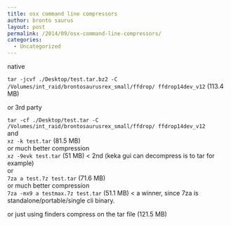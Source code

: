 ```yaml
---
title: osx command line compressors
author: bronto saurus
layout: post
permalink: /2014/09/osx-command-line-compressors/
categories:
  - Uncategorized
---
```

native

`tar -jcvf ./Desktop/test.tar.bz2 -C /Volumes/int_raid/brontosaurusrex_small/ffdrop/ ffdrop14dev_v12` (113.4 MB)

or 3rd party

`tar -cf ./Desktop/test.tar -C /Volumes/int_raid/brontosaurusrex_small/ffdrop/ ffdrop14dev_v12`  
and  
`xz -k test.tar` (81.5 MB)  
or much better compression  
`xz -9evk test.tar` (51 MB) < 2nd (keka gui can decompress is to tar for example)  
or  
`7za a test.7z test.tar` (71.6 MB)  
or much better compression  
`7za -mx9 a testmax.7z test.tar` (51.1 MB) < a winner, since 7za is standalone/portable/single cli binary.

or just using finders compress on the tar file (121.5 MB)